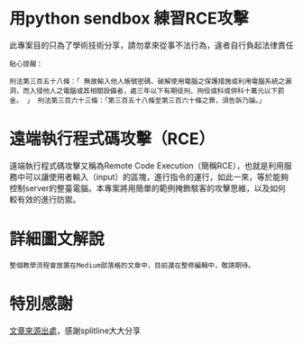 用python sendbox 練習RCE攻擊
=================

此專案目的只為了學術技術分享，請勿拿來從事不法行為，違者自行負起法律責任

```
貼心提醒：

刑法第三百五十八條：「 無故輸入他人帳號密碼、破解使用電腦之保護措施或利用電腦系統之漏洞，而入侵他人之電腦或其相關設備者，處三年以下有期徒刑、拘役或科或併科十萬元以下罰金。 」 刑法第三百六十三條：「第三百五十八條至第三百六十條之罪，須告訴乃論。」
```

遠端執行程式碼攻擊（RCE）
=================
遠端執行程式碼攻擊又稱為Remote Code Execution（簡稱RCE），也就是利用服務中可以讓使用者輸入（input）的區塊，進行指令的運行，如此一來，等於能夠控制server的整臺電腦。本專案將用簡單的範例掩飾駭客的攻擊思維，以及如何較有效的進行防禦。

詳細圖文解說
=================
```
整個教學流程會放置在Medium部落格的文章中，目前還在整修編輯中，敬請期待。
```

特別感謝
=================

[文章來源出處](https://github.com/splitline/py-sandbox-escape)，感謝splitline大大分享

